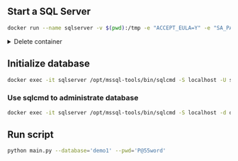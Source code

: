 ## Start a SQL Server

```bash
docker run --name sqlserver -v $(pwd):/tmp -e "ACCEPT_EULA=Y" -e "SA_PASSWORD=P@55word" -p 1433:1433 -d mcr.microsoft.com/mssql/server:2017-latest
```

<details>
<summary>Delete container</summary>

```bash
docker rm -f sqlserver
```
</details>

## Initialize database

```bash
docker exec -it sqlserver /opt/mssql-tools/bin/sqlcmd -S localhost -U sa -P P@55word -i /tmp/db-init.sql -e
```

### Use sqlcmd to administrate database

```bash
docker exec -it sqlserver /opt/mssql-tools/bin/sqlcmd -S localhost -d demo1 -U sa -P P@55word
```

## Run script

```bash
python main.py --database='demo1' --pwd='P@55word'
```